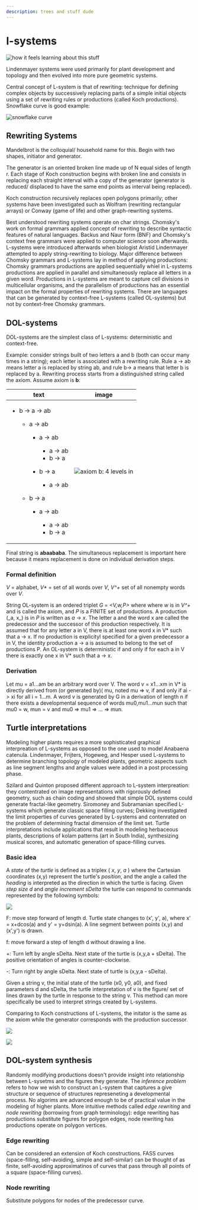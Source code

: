 ```yaml
---
description: trees and stuff dude
---
```


# l-systems

![how it feels learning about this stuff](<../.gitbook/assets/image (11).png>)

Lindenmayer systems were used primarily for plant development and topology and then evolved into more pure geometric systems.

Central concept of L-system is that of rewriting: technique for defining complex objects by successively replacing parts of a simple initial objects using a set of rewriting rules or productions (called Koch productions). Snowflake curve is good example:

![snowflake curve](<../.gitbook/assets/image (10).png>)

## Rewriting Systems

Mandelbrot is the colloquial/ household name for this. Begin with two shapes, initiator and generator.

The generator is an oriented broken line made up of N equal sides of length r. Each stage of Koch construction begins with broken line and consists in replacing each straight interval with a copy of the generator (generator is reduced/ displaced to have the same end points as interval being replaced).

Koch construction recursively replaces open polygons primarily; other systems have been investigated such as Wolfram (rewriting rectangular arrays) or Conway (game of life) and other graph-rewriting systems.

Best understood rewriting systems operate on char strings. Chomsky's work on formal grammars applied concept of rewriting to describe syntactic features of natural languages. Backus and Naur form (BNF) and Chomsky's context free grammars were applied to computer science soon afterwards. L-systems were introduced afterwards when biologist Aristid Lindenmayer attempted to apply string-rewriting to biology. Major difference between Chomsky grammars and L-systems lay in method of applying productions: Chomsky grammars productions are applied sequentially whiel in L-systems productions are applied in parallel and simultaneously replace all letters in a given word. Productions in L-systems are meant to capture cell divisions in multicellular organisms, and the parallelism of productions has an essential impact on the formal properties of rewriting systems. There are languages that can be generated by context-free L-systems (called OL-systems) but not by context-free Chomsky grammars.

## DOL-systems

DOL-systems are the simplest class of L-systems: deterministic and context-free.

Example: consider strings built of two letters a and b (both can occur many times in a string); each letter is associated with a rewriting rule. Rule a -> ab means letter a is replaced by string ab, and rule b-> a means that letter b is replaced by a. Rewriting process starts from a distinguished string called the axiom. Assume axiom is **b**:

| text                                                                                                                                                                                                                                                                                              | image                                                        |
| ------------------------------------------------------------------------------------------------------------------------------------------------------------------------------------------------------------------------------------------------------------------------------------------------- | ------------------------------------------------------------ |
| <p></p><ul><li><p>b -> a -> ab</p><ul><li><p>a -> ab</p><ul><li><p>a -> ab</p><ul><li>a -> ab</li><li>b -> a</li></ul></li><li><p>b -> a</p><ul><li>a -> ab</li></ul></li></ul></li><li><p>b -> a</p><ul><li><p>a -> ab</p><ul><li>a -> ab</li><li>b -> a</li></ul></li></ul></li></ul></li></ul> | ![axiom b: 4 levels in](<../.gitbook/assets/image (13).png>) |

Final string is **abaababa**. The simultaneous replacement is important here because it means replacement is done on individual derivation steps.

### Formal definition

_V_ = alphabet, _V\*_ = set of all words over _V_, _V^+_ set of all nonempty words over _V_.&#x20;

String OL-system is an ordered triplet _G_ = _\<V,w,P>_ where where _w_ is in _V^+_ and is called the axiom, and _P_ is a FINITE set of productions. A production (\_a, x\_) is in _P_ is written as _a_ -> _x_. The letter a and the word x are called the predecessor and the successor of this production respectively. It is assumed that for any letter a in V, there is at least one word x in V\* such that a -> x. If no production is explicityl specified for a given predecessor a in V, the identity production a -> a is assumed to belong to the set of productions P. An OL-system is deterministic if and only if for each a in V there is exactly one x in V\* such that a -> x.

### Derivation

Let mu = a1...am be an arbitrary word over V. The word v = x1...xm in V\* is directly derived from (or generated by)( mu, noted mu => v, if and only if ai -> xi for all i = 1...m. A word v is generated by G in a derivation of length n if there exists a developmental sequence of words mu0,mu1...mun such that mu0 = w, mun = v and mu0 => mu1 => ... => mun.

## Turtle interpretations

Modeling higher plants requires a more sophisticated graphical interpreation of L-systems as opposed to the one used to model Anabaena catenula. Lindenmayer, Frijters, Hogeweg, and Hesper used L-systems to determine branching topology of modeled plants, geometric aspects such as line segment lengths and angle values were added in a post processing phase.

Szilard and Quinton proposed different approach to L-system interpreation: they contentrated on image representations with rigorously defined geometry, such as chain coding and showed that simple DOL systems could generate fractal-like geometry. Siromoney and Subramanian specified L-systems which generate classic space filling curves; Dekking investigated the limit properties of curves generated by L-systems and contenrated on the problem of determining fractal dimension of the limit set. Turtle interpretations include applications that result in modeling herbaceous plants, descriptions of kolam patterns (art in South India), synthesizing musical scores, and automatic generation of space-filling curves.

### Basic idea

A _state_ of the _turtle_ is defined as a triplex ( _x_, _y_, _a_ ) where the Cartesian coordinates (x,y) represent the turtle's _position_, and the angle a called the _heading_ is interpreted as the direction in which the turtle is facing. Given _step size d_ and _angle increment sDelta_ the turtle can respond to commands represented by the following symbols:

![](<../.gitbook/assets/image (4).png>)

F: move step forward of length d. Turtle state changes to (x', y', a), where x' = x+dcos(a) and y' = y+dsin(a). A line segment between points (x,y) and (x',y') is drawn.

f: move forward a step of length d without drawing a line.

\+: Turn left by angle sDelta. Next state of the turtle is (x,y,a + sDelta). The positive orientation of angles is counter-clockwise.

\-: Turn right by angle sDelta. Next state of turtle is (x,y,a - sDelta).

Given a string v, the initial state of the turtle (x0, y0, a0), and fixed parameters d and sDelta, the turtle interpretation of v is the figure/ set of lines drawn by the turtle in response to the string v. This method can more specifically be used to interpret strings created by L-systems.

Comparing to Koch constructions of L-systems, the initator is the same as the axiom while the generator corresponds with the production successor.

![](<../.gitbook/assets/image (3).png>)

![](<../.gitbook/assets/image (9).png>)

## DOL-system synthesis

Randomly modifying productions doesn't provide insight into relationship between L-sysetms and the figures they generate. The _inference problem_ refers to how we wish to construct an L-system that captures a give structure or sequence of structures represeneting a developmental process. No algorims are advanced enough to be of practical value in the modeling of higher plants. More intuitive methods called _edge rewriting_ and _node rewriting_ (borrowing from graph terminology): edge rewriting has productions substitute figures for polygon edges, node rewriting has productions operate on polygon vertices.

### Edge rewriting

Can be considered an extension of Koch constructions. FASS curves (space-filling, self-avoiding, simple and self-similar) can be thought of as finite, self-avoiding approximatinos of curves that pass through all points of a square (space-filling curves).

### Node rewriting

Substitute polygons for nodes of the predecessor curve.
